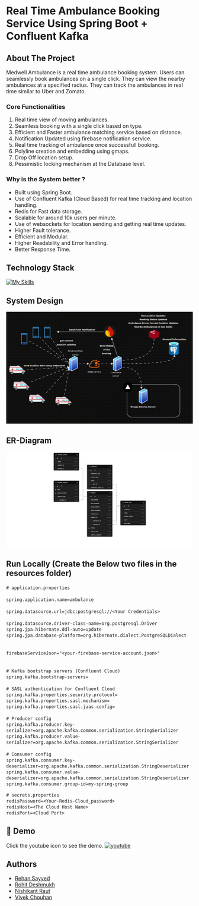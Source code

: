 # Real Time Ambulance Booking Service Using Spring Boot + Confluent Kafka

## About The Project
Medwell Ambulance is a real time ambulance booking system. Users can seamlessly book ambulances on a single click. They can view the nearby ambulances at a specified radius. They can track the ambulances in real time similar to Uber and Zomato.



### Core Functionalities
1. Real time view of moving ambulances.
2. Seamless booking with a single click based on type.
3. Efficient and Faster ambulance matching service based on distance.
4. Notification Updated using firebase notification service.
5. Real time tracking of ambulance once successfull booking.
6. Polyline creation and embedding using gmaps.
7. Drop Off location setup.
8. Pessimistic locking mechanism at the Database level.

### Why is the System better ?
* Built using Spring Boot.
* Use of Confluent Kafka (Cloud Based) for real time tracking and location handling.
* Redis for Fast data storage.
* Scalable for around 10k users per minute.
* Use of websockets for location sending and getting real time updates.
* Higher Fault tolerance.
* Efficient and Modular.
* Higher Readability and Error handling.
* Better Response Time.



## Technology Stack
[![My Skills](https://skillicons.dev/icons?i=java,spring,kafka,postgres,firebase,aws,redis,supabase)](https://skillicons.dev)



## System Design

![system_design](https://github.com/vnrr2023/Medwell-Ambulance-Service/blob/main/ambulance.gif?raw=true)

## ER-Diagram

![system_design](https://github.com/vnrr2023/Medwell-Ambulance-Service/blob/main/ambualance-er.png?raw=true)

## Run Locally (Create the Below two files in the resources folder)
```
# application.properties

spring.application.name=ambulance

spring.datasource.url=jdbc:postgresql://<Your Credentials>

spring.datasource.driver-class-name=org.postgresql.Driver
spring.jpa.hibernate.ddl-auto=update
spring.jpa.database-platform=org.hibernate.dialect.PostgreSQLDialect


firebaseServiceJson="<your-firebase-service-account.json>"


# Kafka bootstrap servers (Confluent Cloud)
spring.kafka.bootstrap-servers=

# SASL authentication for Confluent Cloud
spring.kafka.properties.security.protocol=
spring.kafka.properties.sasl.mechanism=
spring.kafka.properties.sasl.jaas.config=

# Producer config
spring.kafka.producer.key-serializer=org.apache.kafka.common.serialization.StringSerializer
spring.kafka.producer.value-serializer=org.apache.kafka.common.serialization.StringSerializer

# Consumer config
spring.kafka.consumer.key-deserializer=org.apache.kafka.common.serialization.StringDeserializer
spring.kafka.consumer.value-deserializer=org.apache.kafka.common.serialization.StringDeserializer
spring.kafka.consumer.group-id=my-spring-group
```

```
# secrets.properties
redisPassword=<Your-Redis-Cloud_password>
redisHost=<The Cloud Host Name>
redisPort=<Cloud Port>
```

## 🔗 Demo

Click the youtube icon to see the demo.
[![youtube](https://img.shields.io/badge/youtube-FF0000?style=for-the-badge&logo=youtube&logoColor=white)](https://youtu.be/qRZDOtLxSw4)



## Authors

- [Rehan Sayyed](https://www.linkedin.com/in/rehan42/)
- [Rohit Deshmukh](https://www.linkedin.com/in/rohitddev/)
- [Nishikant Raut](https://www.linkedin.com/in/nishidev/)
- [Vivek Chouhan](https://www.linkedin.com/in/vivek-chouhan/)



    


